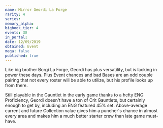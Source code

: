 ```yaml
---
name: Mirror Geordi La Forge
rarity: 4
series:
memory_alpha:
bigbook_tier: 4
events: 38
in_portal:
date: 12/09/2019
obtained: Event
mega: false
published: true
---
```


Like big brother Borgi La Forge, Geordi has plus versatility, but is lacking in power these days. Plus Event chances and bad Bases are an odd couple pairing that not every roster will be able to utilize, but his profile looks up from there.

Still playable in the Gauntlet in the early game thanks to a hefty ENG Proficiency, Geordi doesn't have a ton of Crit Gauntlets, but certainly enough to get by, including an ENG featured 45% set. Above-average current and future Collection value gives him a puncher's chance in almost every area and makes him a much better starter crew than late game must-have.
